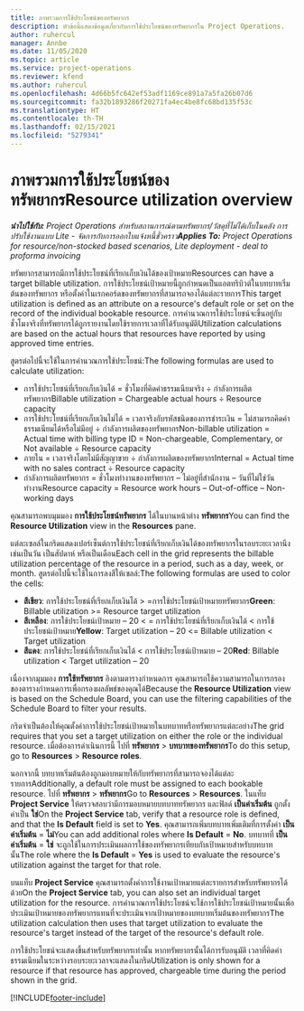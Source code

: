 ```yaml
---
title: ภาพรวมการใช้ประโยชน์ของทรัพยากร
description: หัวข้อนี้แสดงข้อมูลเกี่ยวกับการใช้ประโยชน์ของทรัพยากรใน Project Operations.
author: ruhercul
manager: Annbe
ms.date: 11/05/2020
ms.topic: article
ms.service: project-operations
ms.reviewer: kfend
ms.author: ruhercul
ms.openlocfilehash: 4d66b5fc642ef53adf1169ce891a7a5fa26b07d6
ms.sourcegitcommit: fa32b1893286f20271fa4ec4be8fc68bd135f53c
ms.translationtype: HT
ms.contentlocale: th-TH
ms.lasthandoff: 02/15/2021
ms.locfileid: "5279341"
---
```

# <a name="resource-utilization-overview"></a><span data-ttu-id="fb96c-103">ภาพรวมการใช้ประโยชน์ของทรัพยากร</span><span class="sxs-lookup"><span data-stu-id="fb96c-103">Resource utilization overview</span></span>

<span data-ttu-id="fb96c-104">_**นำไปใช้กับ:** Project Operations สำหรับสถานการณ์ตามทรัพยากร/วัสดุที่ไม่ได้เก็บในคลัง การปรับใช้งานแบบ Lite - จัดการกับการออกใบแจ้งหนี้ชั่วคราว_</span><span class="sxs-lookup"><span data-stu-id="fb96c-104">_**Applies To:** Project Operations for resource/non-stocked based scenarios, Lite deployment - deal to proforma invoicing_</span></span>

<span data-ttu-id="fb96c-105">ทรัพยากรสามารถมีการใช้ประโยชน์ที่เรียกเก็บเงินได้ของเป้าหมาย</span><span class="sxs-lookup"><span data-stu-id="fb96c-105">Resources can have a target billable utilization.</span></span> <span data-ttu-id="fb96c-106">การใช้ประโยชน์เป้าหมายนี้ถูกกำหนดเป็นแอตทริบิวต์ในบทบาทเริ่มต้นของทรัพยากร หรือตั้งค่าในเรกคอร์ดของทรัพยากรที่สามารถจองได้แต่ละรายการ</span><span class="sxs-lookup"><span data-stu-id="fb96c-106">This target utilization is defined as an attribute on a resource's default role or set on the record of the individual bookable resource.</span></span> <span data-ttu-id="fb96c-107">การคำนวณการใช้ประโยชน์จะขึ้นอยู่กับชั่วโมงจริงที่ทรัพยากรได้ถูกรายงานโดยใช้รายการเวลาที่ได้รับอนุมัติ</span><span class="sxs-lookup"><span data-stu-id="fb96c-107">Utilization calculations are based on the actual hours that resources have reported by using approved time entries.</span></span>

<span data-ttu-id="fb96c-108">สูตรต่อไปนี้จะใช้ในการคำนวณการใช้ประโยชน์:</span><span class="sxs-lookup"><span data-stu-id="fb96c-108">The following formulas are used to calculate utilization:</span></span>

  - <span data-ttu-id="fb96c-109">การใช้ประโยชน์ที่เรียกเก็บเงินได้ = ชั่วโมงที่คิดค่าธรรมเนียมจริง ÷ กำลังการผลิตทรัพยากร</span><span class="sxs-lookup"><span data-stu-id="fb96c-109">Billable utilization = Chargeable actual hours ÷ Resource capacity</span></span>
  - <span data-ttu-id="fb96c-110">การใช้ประโยชน์ที่เรียกเก็บเงินไม่ได้ = เวลาจริงกับรหัสชนิดของการชำระเงิน = ไม่สามารถคิดค่าธรรมเนียมได้หรือไม่มีอยู่ ÷ กำลังการผลิตของทรัพยากร</span><span class="sxs-lookup"><span data-stu-id="fb96c-110">Non-billable utilization = Actual time with billing type ID = Non-chargeable, Complementary, or Not available ÷ Resource capacity</span></span>
  - <span data-ttu-id="fb96c-111">ภายใน = เวลาจริงโดยไม่มีสัญญาขาย ÷ กำลังการผลิตของทรัพยากร</span><span class="sxs-lookup"><span data-stu-id="fb96c-111">Internal = Actual time with no sales contract ÷ Resource capacity</span></span>
  - <span data-ttu-id="fb96c-112">กำลังการผลิตทรัพยากร = ชั่วโมงทำงานของทรัพยากร – ไม่อยู่ที่สำนักงาน – วันที่ไม่ใช่วันทำงาน</span><span class="sxs-lookup"><span data-stu-id="fb96c-112">Resource capacity = Resource work hours – Out-of-office – Non-working days</span></span>

<span data-ttu-id="fb96c-113">คุณสามารถพบมุมมอง **การใช้ประโยชน์ทรัพยากร** ได้ในบานหน้าต่าง **ทรัพยากร**</span><span class="sxs-lookup"><span data-stu-id="fb96c-113">You can find the **Resource Utilization** view in the **Resources** pane.</span></span>

<span data-ttu-id="fb96c-114">แต่ละเซลล์ในกริดแสดงเปอร์เซ็นต์การใช้ประโยชน์ที่เรียกเก็บเงินได้ของทรัพยากรในรอบระยะเวลานึง เช่นเป็นวัน เป็นสัปดาห์ หรือเป็นเดือน</span><span class="sxs-lookup"><span data-stu-id="fb96c-114">Each cell in the grid represents the billable utilization percentage of the resource in a period, such as a day, week, or month.</span></span> <span data-ttu-id="fb96c-115">สูตรต่อไปนี้จะใช้ในการลงสีให้เซลล์:</span><span class="sxs-lookup"><span data-stu-id="fb96c-115">The following formulas are used to color the cells:</span></span>

  - <span data-ttu-id="fb96c-116">**สีเขียว**: การใช้ประโยชน์ที่เรียกเก็บเงินได้ > =การใช้ประโยชน์เป้าหมายทรัพยากร</span><span class="sxs-lookup"><span data-stu-id="fb96c-116">**Green**: Billable utilization >= Resource target utilization</span></span>
  - <span data-ttu-id="fb96c-117">**สีเหลือง**: การใช้ประโยชน์เป้าหมาย – 20 < = การใช้ประโยชน์ที่เรียกเก็บเงินได้ < การใช้ประโยชน์เป้าหมาย</span><span class="sxs-lookup"><span data-stu-id="fb96c-117">**Yellow**: Target utilization – 20 <= Billable utilization < Target utilization</span></span>
  - <span data-ttu-id="fb96c-118">**สีแดง**: การใช้ประโยชน์ที่เรียกเก็บเงินได้ < การใช้ประโยชน์เป้าหมาย – 20</span><span class="sxs-lookup"><span data-stu-id="fb96c-118">**Red**: Billable utilization < Target utilization – 20</span></span>

<span data-ttu-id="fb96c-119">เนื่องจากมุมมอง **การใช้ทรัพยากร** อิงตามตารางกำหนดการ คุณสามารถใช้ความสามารถในการกรองของตารางกำหนดการเพื่อกรองผลลัพธ์ของคุณได้</span><span class="sxs-lookup"><span data-stu-id="fb96c-119">Because the **Resource Utilization** view is based on the Schedule Board, you can use the filtering capabilities of the Schedule Board to filter your results.</span></span>

<span data-ttu-id="fb96c-120">กริดจำเป็นต้องให้คุณตั้งค่าการใช้ประโยชน์เป้าหมายในบทบาทหรือทรัพยากรแต่ละอย่าง</span><span class="sxs-lookup"><span data-stu-id="fb96c-120">The grid requires that you set a target utilization on either the role or the individual resource.</span></span> <span data-ttu-id="fb96c-121">เมื่อต้องการดำเนินการนี้ ไปที่ **ทรัพยากร** > **บทบาทของทรัพยากร**</span><span class="sxs-lookup"><span data-stu-id="fb96c-121">To do this setup, go to **Resources** > **Resource roles**.</span></span>

<span data-ttu-id="fb96c-122">นอกจากนี้ บทบาทเริ่มต้นต้องถูกมอบหมายให้กับทรัพยากรที่สามารถจองได้แต่ละรายการ</span><span class="sxs-lookup"><span data-stu-id="fb96c-122">Additionally, a default role must be assigned to each bookable resource.</span></span> <span data-ttu-id="fb96c-123">ไปที่ **ทรัพยากร** > **ทรัพยากร**</span><span class="sxs-lookup"><span data-stu-id="fb96c-123">Go to **Resources** > **Resources**.</span></span> <span data-ttu-id="fb96c-124">ในแท็บ **Project Service** ให้ตรวจสอบว่ามีการมอบหมายบทบาททรัพยากร และฟิลด์ **เป็นค่าเริ่มต้น** ถูกตั้งค่าเป็น **ใช่**</span><span class="sxs-lookup"><span data-stu-id="fb96c-124">On the **Project Service** tab, verify that a resource role is defined, and that the **Is Default** field is set to **Yes**.</span></span> <span data-ttu-id="fb96c-125">คุณสามารถเพิ่มบทบาทเพิ่มเติมที่การตั้งค่า **เป็นค่าเริ่มต้น** = **ไม่**</span><span class="sxs-lookup"><span data-stu-id="fb96c-125">You can add additional roles where **Is Default** = **No**.</span></span> <span data-ttu-id="fb96c-126">บทบาทที่ **เป็นค่าเริ่มต้น** = **ใช่** จะถูกใช้ในการประเมินผลการใช้ของทรัพยากรเทียบกับเป้าหมายสำหรับบทบาทนั้น</span><span class="sxs-lookup"><span data-stu-id="fb96c-126">The role where the **Is Default** = **Yes** is used to evaluate the resource's utilization against the target for that role.</span></span>

<span data-ttu-id="fb96c-127">บนแท็บ **Project Service** คุณสามารถตั้งค่าการใช้งานเป้าหมายแต่ละรายการสำหรับทรัพยากรได้ด้วย</span><span class="sxs-lookup"><span data-stu-id="fb96c-127">On the **Project Service** tab, you can also set an individual target utilization for the resource.</span></span> <span data-ttu-id="fb96c-128">การคำนวณการใช้ประโยชน์จะใช้การใช้ประโยชน์เป้าหมายนั้นเพื่อประเมินเป้าหมายของทรัพยากรแทนที่จะประเมินจากเป้าหมายของบทบาทเริ่มต้นของทรัพยากร</span><span class="sxs-lookup"><span data-stu-id="fb96c-128">The utilization calculation then uses that target utilization to evaluate the resource's target instead of the target of the resource's default role.</span></span>

<span data-ttu-id="fb96c-129">การใช้ประโยชน์จะแสดงขึ้นสำหรับทรัพยากรเท่านั้น หากทรัพยากรนั้นได้การรับอนุมัติ เวลาที่คิดค่าธรรมเนียมในระหว่างรอบระยะเวลาจะแสดงในกริด</span><span class="sxs-lookup"><span data-stu-id="fb96c-129">Utilization is only shown for a resource if that resource has approved, chargeable time during the period shown in the grid.</span></span>


[!INCLUDE[footer-include](../includes/footer-banner.md)]